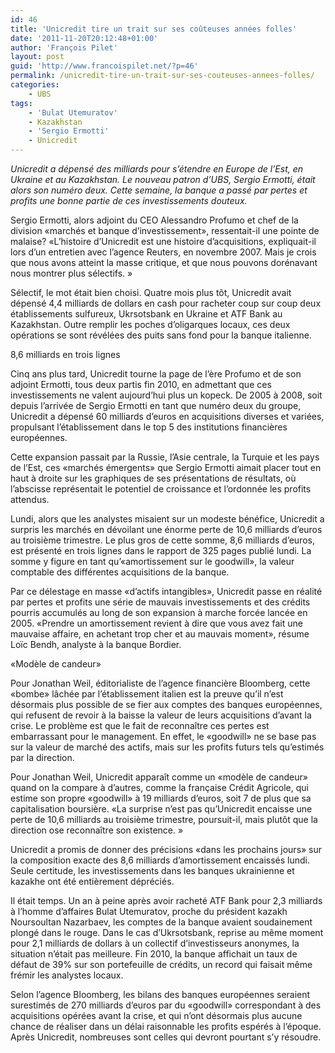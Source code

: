 ```yaml
---
id: 46
title: 'Unicredit tire un trait sur ses coûteuses années folles'
date: '2011-11-20T20:12:48+01:00'
author: 'François Pilet'
layout: post
guid: 'http://www.francoispilet.net/?p=46'
permalink: /unicredit-tire-un-trait-sur-ses-couteuses-annees-folles/
categories:
    - UBS
tags:
    - 'Bulat Utemuratov'
    - Kazakhstan
    - 'Sergio Ermotti'
    - Unicredit
---
```


*Unicredit a dépensé des milliards pour s’étendre en Europe de l’Est, en Ukraine et au Kazakhstan. Le nouveau patron d’UBS, Sergio Ermotti, était alors son numéro deux. Cette semaine, la banque a passé par pertes et profits une bonne partie de ces investissements douteux.*

Sergio Ermotti, alors adjoint du CEO Alessandro Profumo et chef de la division «marchés et banque d’investissement», ressentait-il une pointe de malaise? «L’histoire d’Unicredit est une histoire d’acquisitions, expliquait-il lors d’un entretien avec l’agence Reuters, en novembre 2007. Mais je crois que nous avons atteint la masse critique, et que nous pouvons dorénavant nous montrer plus sélectifs. »

Sélectif, le mot était bien choisi. Quatre mois plus tôt, Unicredit avait dépensé 4,4 milliards de dollars en cash pour racheter coup sur coup deux établissements sulfureux, Ukrsotsbank en Ukraine et ATF Bank au Kazakhstan. Outre remplir les poches d’oligarques locaux, ces deux opérations se sont révélées des puits sans fond pour la banque italienne.

8,6 milliards en trois lignes

Cinq ans plus tard, Unicredit tourne la page de l’ère Profumo et de son adjoint Ermotti, tous deux partis fin 2010, en admettant que ces investissements ne valent aujourd’hui plus un kopeck. De 2005 à 2008, soit depuis l’arrivée de Sergio Ermotti en tant que numéro deux du groupe, Unicredit a dépensé 60 milliards d’euros en acquisitions diverses et variées, propulsant l’établissement dans le top 5 des institutions financières européennes.

Cette expansion passait par la Russie, l’Asie centrale, la Turquie et les pays de l’Est, ces «marchés émergents» que Sergio Ermotti aimait placer tout en haut à droite sur les graphiques de ses présentations de résultats, où l’abscisse représentait le potentiel de croissance et l’ordonnée les profits attendus.

Lundi, alors que les analystes misaient sur un modeste bénéfice, Unicredit a surpris les marchés en dévoilant une énorme perte de 10,6 milliards d’euros au troisième trimestre. Le plus gros de cette somme, 8,6 milliards d’euros, est présenté en trois lignes dans le rapport de 325 pages publié lundi. La somme y figure en tant qu’«amortissement sur le goodwill», la valeur comptable des différentes acquisitions de la banque.

Par ce délestage en masse «d’actifs intangibles», Unicredit passe en réalité par pertes et profits une série de mauvais investissements et des crédits pourris accumulés au long de son expansion à marche forcée lancée en 2005. «Prendre un amortissement revient à dire que vous avez fait une mauvaise affaire, en achetant trop cher et au mauvais moment», résume Loïc Bendh, analyste à la banque Bordier.

«Modèle de candeur»

Pour Jonathan Weil, éditorialiste de l’agence financière Bloomberg, cette «bombe» lâchée par l’établissement italien est la preuve qu’il n’est désormais plus possible de se fier aux comptes des banques européennes, qui refusent de revoir à la baisse la valeur de leurs acquisitions d’avant la crise. Le problème est que le fait de reconnaître ces pertes est embarrassant pour le management. En effet, le «goodwill» ne se base pas sur la valeur de marché des actifs, mais sur les profits futurs tels qu’estimés par la direction.

Pour Jonathan Weil, Unicredit apparaît comme un «modèle de candeur» quand on la compare à d’autres, comme la française Crédit Agricole, qui estime son propre «goodwill» à 19 milliards d’euros, soit 7 de plus que sa capitalisation boursière. «La surprise n’est pas qu’Unicredit encaisse une perte de 10,6 milliards au troisième trimestre, poursuit-il, mais plutôt que la direction ose reconnaître son existence. »

Unicredit a promis de donner des précisions «dans les prochains jours» sur la composition exacte des 8,6 milliards d’amortissement encaissés lundi. Seule certitude, les investissements dans les banques ukrainienne et kazakhe ont été entièrement dépréciés.

Il était temps. Un an à peine après avoir racheté ATF Bank pour 2,3 milliards à l’homme d’affaires Bulat Utemuratov, proche du président kazakh Noursoultan Nazarbaev, les comptes de la banque avaient soudainement plongé dans le rouge. Dans le cas d’Ukrsotsbank, reprise au même moment pour 2,1 milliards de dollars à un collectif d’investisseurs anonymes, la situation n’était pas meilleure. Fin 2010, la banque affichait un taux de défaut de 39% sur son portefeuille de crédits, un record qui faisait même frémir les analystes locaux.

Selon l’agence Bloomberg, les bilans des banques européennes seraient surestimés de 270 milliards d’euros par du «goodwill» correspondant à des acquisitions opérées avant la crise, et qui n’ont désormais plus aucune chance de réaliser dans un délai raisonnable les profits espérés à l’époque. Après Unicredit, nombreuses sont celles qui devront pourtant s’y résoudre.